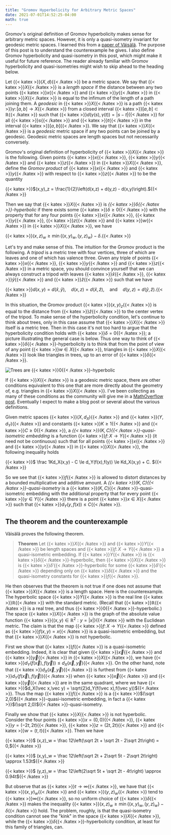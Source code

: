 ```yaml
---
title: "Gromov Hyperbolicity for Arbitrary Metric Spaces"
date: 2021-07-01T14:52:25-04:00
math: true
---
```

Gromov's original definition of Gromov hyperbolicity makes sense for arbitrary metric spaces.
However, it is only a quasi-isometry invariant for geodesic metric spaces.
I learned this from a
[paper of Väisälä](https://www.sciencedirect.com/science/article/pii/S0723086905000113?via%3Dihub).
The purpose of this post is to understand the counterexample he gives.
I also define Gromov hyperbolicity and quasi-isometry in this post,
which might make it useful for future reference.
The reader already familiar with Gromov hyperbolicity and quasi-isometries
might wish to skip ahead to the heading below.

Let {{< katex >}}$(X,d)${{< /katex >}} be a metric space.
We say that {{< katex >}}$X${{< /katex >}} is a *length space* if the distance between any two points {{< katex >}}$x${{< /katex >}} and {{< katex >}}$y${{< /katex >}} in {{< katex >}}$X${{< /katex >}}
is equal to the infimum of the length of a path joining them.
A *geodesic* in {{< katex >}}$X${{< /katex >}} is a path {{< katex >}}$\gamma\colon [a,b] \to X${{< /katex >}} from a closed interval {{< katex >}}$[a,b] \subset \mathbb{R}${{< /katex >}}
such that {{< katex >}}$d(\gamma(s),\gamma(t)) = |s-t|${{< /katex >}} for all {{< katex >}}$s${{< /katex >}} and {{< katex >}}$t${{< /katex >}} in the interval {{< katex >}}$[a,b]${{< /katex >}}.
We say that {{< katex >}}$X${{< /katex >}} is a *geodesic* metric space if any two points can be joined by a geodesic.
Geodesic metric spaces are length spaces but not necessarily conversely.

Gromov's original definition of hyperbolicity of {{< katex >}}$X${{< /katex >}} is the following.
Given points {{< katex >}}$x${{< /katex >}}, {{< katex >}}$y${{< /katex >}} and {{< katex >}}$z${{< /katex >}} in {{< katex >}}$X${{< /katex >}}, define the *Gromov product*
of {{< katex >}}$x${{< /katex >}} and {{< katex >}}$y${{< /katex >}} with respect to {{< katex >}}$z${{< /katex >}} to be the quantity

{{< katex >}}$(x,y)_z = \frac{1}{2}\left(d(x,z) + d(y,z) - d(x,y)\right).${{< /katex >}}

Then we say that {{< katex >}}$X${{< /katex >}} is *{{< katex >}}$\delta${{< /katex >}}-hyperbolic* if there exists some {{< katex >}}$\delta \ge 0${{< /katex >}}
with the property that for any four points {{< katex >}}$x${{< /katex >}}, {{< katex >}}$y${{< /katex >}}, {{< katex >}}$z${{< /katex >}} and {{< katex >}}$w${{< /katex >}} in {{< katex >}}$X${{< /katex >}},
we have

{{< katex >}}$(x,z)_w \ge \min\{(x,y)_w,(y,z)_w\} - \delta.${{< /katex >}}

Let's try and make sense of this.
The intuition for the Gromov product is the following.
A *tripod* is a metric tree with four vertices, three of which are leaves and one of which has valence three.
Given any triple of points {{< katex >}}$x${{< /katex >}}, {{< katex >}}$y${{< /katex >}} and {{< katex >}}$z${{< /katex >}} in a metric space,
you should convince yourself that we can always construct a tripod
with leaves {{< katex >}}$\hat x${{< /katex >}}, {{< katex >}}$\hat y${{< /katex >}} and {{< katex >}}$\hat z${{< /katex >}} such that we have

{{< katex >}}$d(x,y) = d(\hat x,\hat y),\quad d(x,z) = d(\hat x,\hat z),\quad\text{and}\quad d(y,z) = d(\hat y,\hat z).${{< /katex >}}

In this situation, the Gromov product {{< katex >}}$(x,y)_z${{< /katex >}}
is equal to the distance from {{< katex >}}$\hat z${{< /katex >}} to the center vertex of the tripod.
To make sense of the hyperbolicity condition,
let's continue to think about trees,
only in this case assume that {{< katex >}}$X${{< /katex >}} itself is a metric tree.
Then in this case it's not too hard to argue that the hyperbolicity condition holds with {{< katex >}}$\delta = 0${{< /katex >}};
a picture illustrating the general case is below.
Thus one way to think of {{< katex >}}$\delta${{< /katex >}}-hyperbolicity is to think that from the point of view of any point {{< katex >}}$w \in X${{< /katex >}},
triangles in {{< katex >}}$X${{< /katex >}} look like triangles in trees, up to an error of {{< katex >}}$\delta${{< /katex >}}.

![Trees are {{< katex >}}$0${{< /katex >}}-hyperbolic](/img/GromovProduct.jpeg)

If {{< katex >}}$X${{< /katex >}} is a geodesic metric space, there are other conditions equivalent to this one
that are more directly about the geometry of, e.g. triangles in {{< katex >}}$X${{< /katex >}}.
I've been collecting as many of these conditions as the community will give me
in a [MathOverflow post](https://mathoverflow.net/q/396359/135175).
Eventually I expect to make a blog post or several about the various definitions.

Given metric spaces {{< katex >}}$(X,d_X)${{< /katex >}} and {{< katex >}}$(Y,d_Y)${{< /katex >}} and constants {{< katex >}}$K \ge 1${{< /katex >}} and {{< katex >}}$C \ge 0${{< /katex >}},
a *{{< katex >}}$(K,C)${{< /katex >}}-quasi-isometric embedding* is a function {{< katex >}}$f\colon X \to Y${{< /katex >}}
(it need not be continuous)
such that for all points {{< katex >}}$x${{< /katex >}} and {{< katex >}}$y${{< /katex >}} in {{< katex >}}$X${{< /katex >}}, the following inequality holds

{{< katex >}}$ \frac 1Kd_X(x,y) - C \le d_Y(f(x),f(y)) \le Kd_X(x,y) + C. ${{< /katex >}}

So we see that {{< katex >}}$f${{< /katex >}} is allowed to distort distances by a bounded multiplicative and additive amount.
A *{{< katex >}}$(K,C)${{< /katex >}}-quasi-isometry* is a {{< katex >}}$(K,C)${{< /katex >}}-quasi-isometric embedding with the additional property that
for every point {{< katex >}}$y \in Y${{< /katex >}} there is a point {{< katex >}}$x \in X${{< /katex >}} such that {{< katex >}}$d_Y(y,f(x)) \le C${{< /katex >}}.

## The theorem and the counterexample

Väisälä proves the following theorem.
> **Theorem** Let {{< katex >}}$X${{< /katex >}} and {{< katex >}}$Y${{< /katex >}} be length spaces and {{< katex >}}$f\colon X \to Y${{< /katex >}} a quasi-isometric embedding.
> If {{< katex >}}$Y${{< /katex >}} is {{< katex >}}$\delta${{< /katex >}}-hyperbolic, then {{< katex >}}$X${{< /katex >}} is {{< katex >}}$\delta'${{< /katex >}}-hyperbolic
> for some {{< katex >}}$\delta'${{< /katex >}} depending only on {{< katex >}}$\delta${{< /katex >}} and the quasi-isometry constants for {{< katex >}}$f${{< /katex >}}.

He then observes that the theorem is not true if one does not assume that {{< katex >}}$X${{< /katex >}} is a length space.
Here is the counterexample.
The hyperbolic space {{< katex >}}$Y${{< /katex >}} is the real line {{< katex >}}$\mathbb{R}${{< /katex >}} with the standard metric.
(Recall that {{< katex >}}$\mathbb{R}${{< /katex >}} is a real tree, and thus {{< katex >}}$0${{< /katex >}}-hyperbolic.)
The space {{< katex >}}$X${{< /katex >}} is the graph of the absolute value function {{< katex >}}$\{(x,y) \in \mathbb{R}^2 : y = |x| \}${{< /katex >}}
with the Euclidean metric.
The claim is that the map {{< katex >}}$f\colon X \to Y${{< /katex >}} defined as {{< katex >}}$f(x,y) = x${{< /katex >}} is a quasi-isometric embedding,
but that {{< katex >}}$X${{< /katex >}} is not hyperbolic.

First we show that {{< katex >}}$f${{< /katex >}} is a quasi-isometric embedding.
Indeed, it is clear that given {{< katex >}}$\vec x${{< /katex >}} and {{< katex >}}$\vec y${{< /katex >}} in {{< katex >}}$X${{< /katex >}},
we have {{< katex >}}$d_Y(f(\vec x),f(\vec y)) \le d_X(\vec x,\vec y)${{< /katex >}}.
On the other hand, note that {{< katex >}}$d_X(\vec x,\vec y)${{< /katex >}} is furthest from {{< katex >}}$d_Y(f(\vec x),f(\vec y))${{< /katex >}}
when {{< katex >}}$\vec x${{< /katex >}} and {{< katex >}}$\vec y${{< /katex >}} are in the same quadrant, where we have
{{< katex >}}$d_X(\vec x,\vec y) = \sqrt{2}d_Y(f(\vec x),f(\vec y))${{< /katex >}}.
Thus the map {{< katex >}}$f${{< /katex >}} is a {{< katex >}}$(\sqrt 2,0)${{< /katex >}}-quasi-isometric embedding, in fact a {{< katex >}}$(\sqrt 2,0)${{< /katex >}}-quasi-isometry.

Finally we show that {{< katex >}}$X${{< /katex >}} is not hyperbolic.
Consider the four points {{< katex >}}$x = (0,0)${{< /katex >}}, {{< katex >}}$y = (-2t,2t)${{< /katex >}}, {{< katex >}}$z = (2t,2t)${{< /katex >}} and {{< katex >}}$w = (t,t)${{< /katex >}}.
Then we have

{{< katex >}}$ (x,z)_w = \frac 12\left(\sqrt 2t + \sqrt 2t - 2\sqrt 2t\right) = 0,${{< /katex >}}

{{< katex >}}$ (x,y)_w = \frac 12\left(\sqrt 2t + 2\sqrt 5t - 2\sqrt 2t\right) \approx 1.53t${{< /katex >}}

{{< katex >}}$ (y,z)_w = \frac 12\left(2\sqrt 5t + \sqrt 2t - 4t\right) \approx 0.94t${{< /katex >}}

But observe that as {{< katex >}}$t \to \infty${{< /katex >}}, we have that {{< katex >}}$(x,y)_w${{< /katex >}} and {{< katex >}}$(y,z)_w${{< /katex >}} tend to {{< katex >}}$\infty${{< /katex >}},
so no uniform choice of {{< katex >}}$\delta${{< /katex >}} makes the inequality
{{< katex >}}$(x,z)_w \ge \min\{(x,y)_w,(y,z)_w\} - \delta${{< /katex >}} hold.
The problem, roughly, is that the quasi-isometry condition cannot see the "kink" in the space {{< katex >}}$X${{< /katex >}},
while the {{< katex >}}$\delta${{< /katex >}}-hyperbolicity condition, at least for this family of triangles, can.
